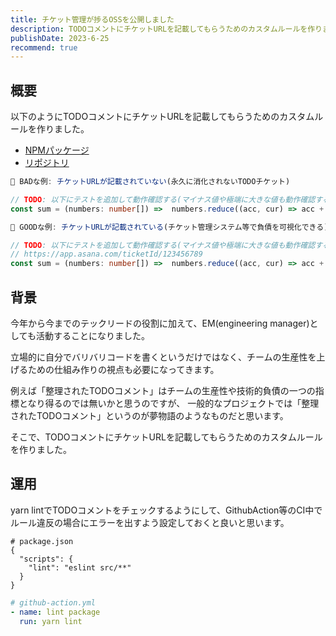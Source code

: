 ```yaml
---
title: チケット管理が捗るOSSを公開しました
description: TODOコメントにチケットURLを記載してもらうためのカスタムルールを作りました。
publishDate: 2023-6-25
recommend: true
---
```


## 概要
以下のようにTODOコメントにチケットURLを記載してもらうためのカスタムルールを作りました。

- [NPMパッケージ](https://www.npmjs.com/package/eslint-plugin-todo-comment)
- [リポジトリ](https://github.com/ToyB0x/eslint-plugin-todo-comment)

```typescript
🙅 BADな例: チケットURLが記載されていない(永久に消化されないTODOチケット)

// TODO: 以下にテストを追加して動作確認する(マイナス値や極端に大きな値も動作確認する)
const sum = (numbers: number[]) =>  numbers.reduce((acc, cur) => acc + cur, 0)
```

```typescript
🙆 GOODな例: チケットURLが記載されている(チケット管理システム等で負債を可視化できる)

// TODO: 以下にテストを追加して動作確認する(マイナス値や極端に大きな値も動作確認する)
// https://app.asana.com/ticketId/123456789
const sum = (numbers: number[]) =>  numbers.reduce((acc, cur) => acc + cur, 0)
```

## 背景
今年から今までのテックリードの役割に加えて、EM(engineering manager)としても活動することになりました。  

立場的に自分でバリバリコードを書くというだけではなく、チームの生産性を上げるための仕組み作りの視点も必要になってきます。

例えば「整理されたTODOコメント」はチームの生産性や技術的負債の一つの指標となり得るのでは無いかと思うのですが、
一般的なプロジェクトでは「整理されたTODOコメント」というのが夢物語のようなものだと思います。

そこで、TODOコメントにチケットURLを記載してもらうためのカスタムルールを作りました。

## 運用
yarn lintでTODOコメントをチェックするようにして、GithubAction等のCI中でルール違反の場合にエラーを出すよう設定しておくと良いと思います。

```jsonc
# package.json
{
  "scripts": {
    "lint": "eslint src/**"
  }
}
```

```yaml
# github-action.yml
- name: lint package
  run: yarn lint
```
